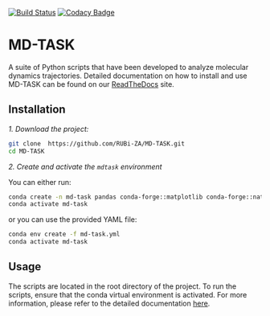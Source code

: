 [![Build Status](https://travis-ci.org/RUBi-ZA/MD-TASK.svg?branch=master)](https://travis-ci.org/RUBi-ZA/MD-TASK)
[![Codacy Badge](https://api.codacy.com/project/badge/Grade/ece0a51e7cf4436abf71795051f4ee7b)](https://www.codacy.com/gh/RUBi-ZA/MD-TASK?utm_source=github.com&amp;utm_medium=referral&amp;utm_content=RUBi-ZA/MD-TASK&amp;utm_campaign=Badge_Grade)

# MD-TASK

A suite of Python scripts that have been developed to analyze molecular dynamics trajectories. Detailed documentation on how to install and use MD-TASK can be found on our [ReadTheDocs](http://md-task.readthedocs.io/en/latest/index.html) site.

## Installation

*1. Download the project:*
```bash
git clone  https://github.com/RUBi-ZA/MD-TASK.git
cd MD-TASK
```

*2. Create and activate the `mdtask` environment*

You can either run:

```bash
conda create -n md-task pandas conda-forge::matplotlib conda-forge::natsort anaconda::networkx conda-forge::mdtraj
conda activate md-task
```

or you can use the provided YAML file:

```bash
conda env create -f md-task.yml
conda activate md-task
```

## Usage
The scripts are located in the root directory of the project. To run the scripts, ensure that the conda virtual environment is activated. For more information, please refer to the detailed documentation [here](http://md-task.readthedocs.io/en/latest/index.html).
